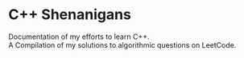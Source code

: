 # C++ Shenanigans
Documentation of my efforts to learn C++.<br>
A Compilation of my solutions to algorithmic questions on LeetCode.